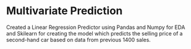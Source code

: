 # Multivariate Prediction

Created a Linear Regression Predictor using Pandas and Numpy for EDA and Skilearn for creating the model which predicts the selling price of a second-hand car based on data from previous 1400 sales.
